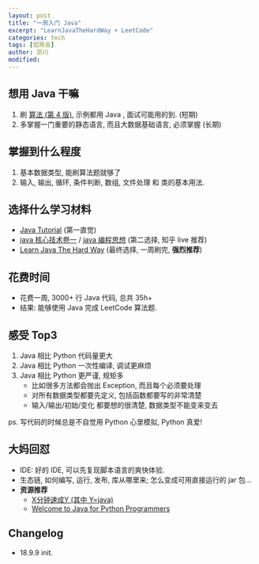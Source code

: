 ```yaml
---
layout: post
title: "一周入门 Java"
excerpt: "LearnJavaTheHardWay + LeetCode"
categories: tech
tags: [怼周会]
author: 沥川
modified:
---
```


## 想用 Java 干嘛
1. 刷 [算法 (第 4 版)](https://book.douban.com/subject/19952400/), 示例都用 Java , 面试可能用的到. (短期)
2. 多掌握一门重要的静态语言, 而且大数据基础语言, 必须掌握 (长期)

## 掌握到什么程度
1. 基本数据类型, 能刷算法题就够了
2. 输入, 输出, 循环, 条件判断, 数组, 文件处理 和 类的基本用法.

## 选择什么学习材料
- [Java Tutorial](https://www.tutorialspoint.com/java/) (第一直觉)
- [java 核心技术卷一](https://book.douban.com/subject/26880667/) / [java 编程思想](https://book.douban.com/subject/2130190/) (第二选择, 知乎 live 推荐)
- [Learn Java The Hard Way](https://learnjavathehardway.org/) (最终选择, 一周刷完, **强烈推荐**)

## 花费时间
- 花费一周, 3000+ 行 Java 代码, 总共 35h+ 
- 结果: 能够使用 Java 完成 LeetCode 算法题.

## 感受 Top3

1. Java 相比 Python 代码量更大
2. Java 相比 Python 一次性编译, 调试更麻烦
3. Java 相比 Python 更严谨, 规矩多
    - 比如很多方法都会抛出 Exception, 而且每个必须要处理
    - 对所有数据类型都要先定义, 包括函数都要写的非常清楚 
    - 输入/输出/初始/变化 都要想的很清楚, 数据类型不能变来变去

ps. 写代码的时候总是不自觉用 Python 心里模拟, Python 真爱!

## 大妈回怼
- IDE: 好的 IDE, 可以先复现脚本语言的爽快体验.
- 生态链, 如何编写, 运行, 发布, 库从哪里来; 怎么变成可用直接运行的 jar 包...
- **资源推荐**
    - [X分钟速成Y (其中 Y=java)](https://learnxinyminutes.com/docs/zh-cn/java-cn/)
    - [Welcome to Java for Python Programmers](http://knuth.luther.edu/~bmiller/Java4Python/index.html)

## Changelog
* 18.9.9 init.

